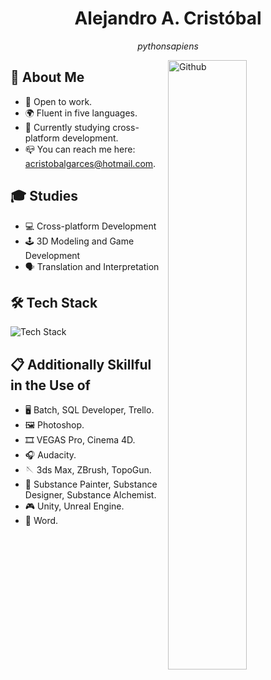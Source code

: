 <h1 align=center>Alejandro A. Cristóbal</h1>
<p align=center><i>pythonsapiens</i></p>

<img width="50%" align="right" alt="Github" src="https://cdn.dribbble.com/users/730703/screenshots/6581243/avento.gif">

## :bust_in_silhouette:	About Me
- :thinking: Open to work.
- :earth_africa: Fluent in five languages.
- :seedling: Currently studying cross-platform development.
- :mailbox_closed: You can reach me here: acristobalgarces@hotmail.com.

## :mortar_board: Studies
- :computer: Cross-platform Development
- :joystick: 3D Modeling and Game Development
- :speaking_head:	Translation and Interpretation

## :hammer_and_wrench: Tech Stack
![Tech Stack](https://skillicons.dev/icons?i=java,html,css,javascript,bootstrap,mysql,idea,visualstudio,git,github,bash,powershell)

## :clipboard: Additionally Skillful in the Use of
- :desktop_computer: Batch, SQL Developer, Trello.
- :framed_picture: Photoshop.
- :film_strip: VEGAS Pro, Cinema 4D.
- :headphones: Audacity.
- :sewing_needle:	3ds Max, ZBrush, TopoGun.
- :art: Substance Painter, Substance Designer, Substance Alchemist.
- :video_game: Unity, Unreal Engine.
- :paperclip: Word.

